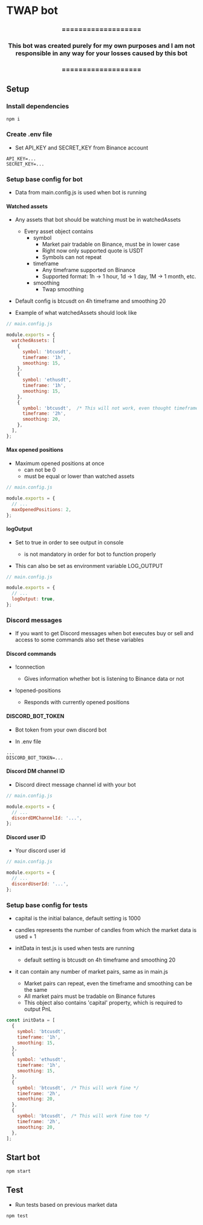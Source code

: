 # TWAP bot

<h3 align="center">===================</h3>
<h3 align="center">This bot was created purely for my own purposes and I am not responsible in any way for your losses caused by this bot</h3>
<h3 align="center">===================</h3>

## Setup

### Install dependencies

```sh
npm i
```

### Create .env file
- Set API_KEY and SECRET_KEY from Binance account

```.env
API_KEY=...
SECRET_KEY=...
```

### Setup base config for bot

- Data from main.config.js is used when bot is running

#### Watched assets

- Any assets that bot should be watching must be in watchedAssets
  - Every asset object contains
    - symbol
      - Market pair tradable on Binance, must be in lower case
      - Right now only supported quote is USDT
      - Symbols can not repeat
    - timeframe
      - Any timeframe supported on Binance
      - Supported format: 1h -> 1 hour, 1d -> 1 day, 1M -> 1 month, etc.
    - smoothing
      - Twap smoothing

- Default config is btcusdt on 4h timeframe and smoothing 20

- Example of what watchedAssets should look like

```js
// main.config.js

module.exports = {
  watchedAssets: [
    {
      symbol: 'btcusdt',
      timeframe: '1h',
      smoothing: 15,
    },
    {
      symbol: 'ethusdt',
      timeframe: '1h',
      smoothing: 15,
    },
    {
      symbol: 'btcusdt',  /* This will not work, even thought timeframe and smoothing is different */
      timeframe: '2h',
      smoothing: 20,
    },
  ],
};
```

#### Max opened positions

- Maximum opened positions at once
  - can not be 0
  - must be equal or lower than watched assets

```js
// main.config.js

module.exports = {
  // ...
  maxOpenedPositions: 2,
};
```

#### logOutput

- Set to true in order to see output in console
  - is not mandatory in order for bot to function properly

- This can also be set as environment variable LOG_OUTPUT

```js
// main.config.js

module.exports = {
  // ...
  logOutput: true,
};
```

### Discord messages

- If you want to get Discord messages when bot executes buy or sell and access to some commands also set these variables

#### Discord commands

- !connection
  - Gives information whether bot is listening to Binance data or not

- !opened-positions
  - Responds with currently opened positions

#### DISCORD_BOT_TOKEN

- Bot token from your own discord bot

- In .env file
```.env
...
DISCORD_BOT_TOKEN=...
```

#### Discord DM channel ID

- Discord direct message channel id with your bot

```js
// main.config.js

module.exports = {
  // ...
  discordDMChannelId: '...',
};
```

#### Discord user ID

- Your discord user id

```js
// main.config.js

module.exports = {
  // ...
  discordUserId: '...',
};
```

### Setup base config for tests

- capital is the initial balance, default setting is 1000
- candles represents the number of candles from which the market data is used + 1

- initData in test.js is used when tests are running
  - default setting is btcusdt on 4h timeframe and smoothing 20

- it can contain any number of market pairs, same as in main.js
  - Market pairs can repeat, even the timeframe and smoothing can be the same
  - All market pairs must be tradable on Binance futures
  - This object also contains 'capital' property, which is required to output PnL

```js
const initData = [
  {
    symbol: 'btcusdt',
    timeframe: '1h',
    smoothing: 15,
  },
  {
    symbol: 'ethusdt',
    timeframe: '1h',
    smoothing: 15,
  },
  {
    symbol: 'btcusdt',  /* This will work fine */
    timeframe: '2h',
    smoothing: 20,
  },
  {
    symbol: 'btcusdt',  /* This will work fine too */
    timeframe: '2h',
    smoothing: 20,
  },
];
```

## Start bot

```sh
npm start
```

## Test

- Run tests based on previous market data

```sh
npm test
```

